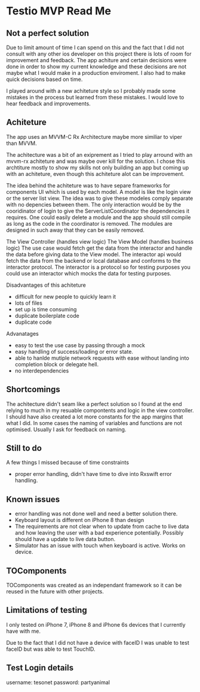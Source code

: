 # Testio MVP Read Me


## Not a perfect solution
Due to limit amount of time I can spend on this and the fact that I did not consult with any other ios developer on this project there is lots of room for improvement and feedback. 
The app achiture and certain decisions were done in order to show my current knowledge and these decisions are not maybe what I would make in a production enviroment. 
I also had to make quick decisions based on time. 

I played around with a new achiteture style so I probably made some mistakes in the process but learned from these mistakes.
I would love to hear feedback and improvements.


## Achiteture
The app uses an MVVM-C Rx Architecture maybe more similiar to viper than MVVM.

The achitecture was a bit of an exiprement as I tried to play arround with an mvvm-rx achiteture and was maybe over kill for the solution.
I chose this archtiture mostly to show my skills not only building an app but coming up with an achiteture, even though this achiteture alot can be improvement. 

The idea behind the achiteture was to have separe frameworks for components UI which is used by each model. A model is like the login view or the server list view.
The idea was to give these modeles comply separate with no depencies between them. The only interaction would be by the cooridinator of login to give the ServerListCoordinator the dependencies it requires. One could easily delete a module and the app should still compile as long as the code in the coordinator is removed. 
The modules are designed in such away that they can be easily removed. 

The View Controller (handles view logic)
The View Model (handles business logic)
The use case would fetch get the data from the interactor and handle the data before giving data to the View model.
The interactor api would fetch the data from the backend or local database and conforms to the interactor protocol. 
The interactor is a protocol so for testing purposes you could use an interactor which mocks the data for testing purposes. 

Disadvantages of this achiteture
- difficult for new people to quickly learn it
- lots of files
- set up is time consuming
- duplicate boilerplate code
- duplicate code

Advanatages
- easy to test the use case by passing through a mock  
- easy handling of success/loading or error state. 
- able to hanlde mutiple network requests with ease without landing into completion block or delegate hell.  
- no interdependencies

## Shortcomings

The achitecture didn't seam like a perfect solution so I found at the end relying to much in my resuable compontents and logic in the view controller.
I should have also created a lot more constants for the app margins that what I did. 
In some cases the naming of variables and functions are not optimised. Usually I ask for feedback on naming. 

## Still to do

A few things I missed because of time constraints
- proper error handling, didn't have time to dive into Rxswift error handling. 

## Known issues

- error handling was not done well and need a better solution there. 
- Keyboard layout is different on iPhone 8 than design
- The requirements are not clear when to update from cache to live data and how leaving the user with a bad experience potentially. Possibly should have a update to live data button. 
- Simulator has an issue with touch when keyboard is active. Works on device.

## TOComponents

TOComponents was created as an independant framework so it can be reused in the future with other projects.

## Limitations of testing
I only tested on iPhone 7, iPhone 8 and iPhone 6s devices that I currently have with me.

Due to the fact that I did not have a device with faceID I was unable to test faceID but was able to test TouchID. 


## Test Login details
username: tesonet
password: partyanimal
